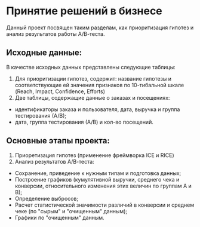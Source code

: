 # Принятие решений в бизнесе
Данный проект посвящен таким разделам, как приоритизация гипотез и анализ результатов работы А/В-теста.
## Исходные данные:
В качестве исходных данных представлены следующие таблицы:
1. Для приоритизации гипотез, содержит: название гипотезы и соответствующие ей значения признаков по 10-тибальной шкале (Reach, Impact, Confidence, Efforts)
2. Две таблицы, содержащие данные о заказах и посещениях:
  - идентификаторы заказа и пользователя, дата, выручка и группа тестирования (А/В);
  - дата, группа тестирования (А/В) и кол-во посещений.
## Основные этапы проекта:
1. Приоретизация гипотез (применение фреймворка ICE и RICE)
2. Анализ результатов А/В-теста:
  - Сохранение, приведение к нужным типам и подготовка данных;
  - Построение графиков (кумулятивной выручки, среднего чека и конверсии, относительного изменения этих величин по группам А и В);
  - Определение выбросов;
  - Расчет статистической значимости различий в конверсии и среднем чеке (по "сырым" и "очищенным" данным);
  - Графики по "очищенным" данным.

